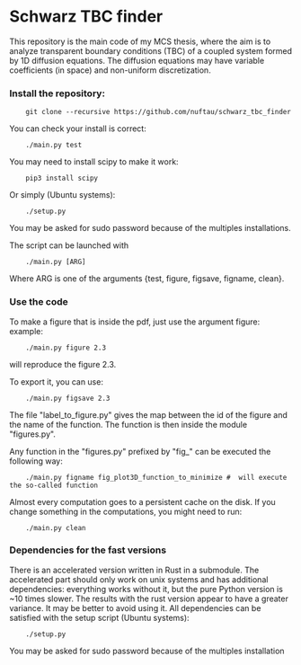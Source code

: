 # Schwarz TBC finder

This repository is the main code of my MCS thesis, where the aim is to analyze transparent boundary conditions
(TBC) of a coupled system formed by 1D diffusion equations.
The diffusion equations may have variable coefficients (in space) and non-uniform discretization.

### Install the repository:
```
    git clone --recursive https://github.com/nuftau/schwarz_tbc_finder
```
You can check your install is correct:
```
    ./main.py test
```

You may need to install scipy to make it work:
```
    pip3 install scipy
```
Or simply (Ubuntu systems):
```
    ./setup.py
```
You may be asked for sudo password because of the multiples installations.

The script can be launched with
```
    ./main.py [ARG]
```

Where ARG is one of the arguments {test, figure, figsave, figname, clean}.

### Use the code
To make a figure that is inside the pdf, just use the argument figure:
example:
```
    ./main.py figure 2.3
```
will reproduce the figure 2.3.

To export it, you can use:
```
    ./main.py figsave 2.3
```

The file "label\_to\_figure.py" gives the map between the id of the figure and the name of the function. The function is then inside the module "figures.py".

Any function in the "figures.py" prefixed by "fig\_" can be executed the following way:
```
    ./main.py figname fig_plot3D_function_to_minimize #  will execute the so-called function
```

Almost every computation goes to a persistent cache on the disk. If you change something in the computations, you might need to run:
```
    ./main.py clean
```


### Dependencies for the fast versions
There is an accelerated version written in Rust in a submodule. The accelerated part should only work on unix systems and has additional dependencies: everything works without it, but the pure Python version is ~10 times slower. The results with the rust version appear to have a greater variance. It may be better to avoid using it. 
All dependencies can be satisfied with the setup script (Ubuntu systems):
```
    ./setup.py
```
You may be asked for sudo password because of the multiples installation
